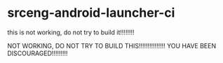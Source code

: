 # srceng-android-launcher-ci
this is not working, do not try to build it!!!!!!!!

NOT WORKING, DO NOT TRY TO BUILD THIS!!!!!!!!!!!!!!!
YOU HAVE BEEN DISCOURAGED!!!!!!!!!
